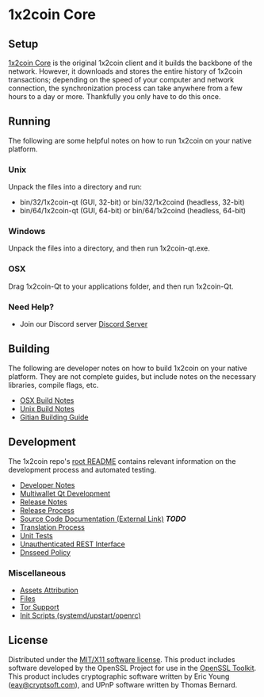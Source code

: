 1x2coin Core
=====================

Setup
---------------------
[1x2coin Core](http://1x2coin.network) is the original 1x2coin client and it builds the backbone of the network. However, it downloads and stores the entire history of 1x2coin transactions; depending on the speed of your computer and network connection, the synchronization process can take anywhere from a few hours to a day or more. Thankfully you only have to do this once.

Running
---------------------
The following are some helpful notes on how to run 1x2coin on your native platform.

### Unix

Unpack the files into a directory and run:

- bin/32/1x2coin-qt (GUI, 32-bit) or bin/32/1x2coind (headless, 32-bit)
- bin/64/1x2coin-qt (GUI, 64-bit) or bin/64/1x2coind (headless, 64-bit)

### Windows

Unpack the files into a directory, and then run 1x2coin-qt.exe.

### OSX

Drag 1x2coin-Qt to your applications folder, and then run 1x2coin-Qt.

### Need Help?

* Join our Discord server [Discord Server](https://discord.1x2coin.network)

Building
---------------------
The following are developer notes on how to build 1x2coin on your native platform. They are not complete guides, but include notes on the necessary libraries, compile flags, etc.

- [OSX Build Notes](build-osx.md)
- [Unix Build Notes](build-unix.md)
- [Gitian Building Guide](gitian-building.md)

Development
---------------------
The 1x2coin repo's [root README](https://github.com/1x2coin/1x2coin/blob/master/README.md) contains relevant information on the development process and automated testing.

- [Developer Notes](developer-notes.md)
- [Multiwallet Qt Development](multiwallet-qt.md)
- [Release Notes](release-notes.md)
- [Release Process](release-process.md)
- [Source Code Documentation (External Link)](https://dev.visucore.com/bitcoin/doxygen/) ***TODO***
- [Translation Process](translation_process.md)
- [Unit Tests](unit-tests.md)
- [Unauthenticated REST Interface](REST-interface.md)
- [Dnsseed Policy](dnsseed-policy.md)

### Miscellaneous
- [Assets Attribution](assets-attribution.md)
- [Files](files.md)
- [Tor Support](tor.md)
- [Init Scripts (systemd/upstart/openrc)](init.md)

License
---------------------
Distributed under the [MIT/X11 software license](http://www.opensource.org/licenses/mit-license.php).
This product includes software developed by the OpenSSL Project for use in the [OpenSSL Toolkit](https://www.openssl.org/). This product includes
cryptographic software written by Eric Young ([eay@cryptsoft.com](mailto:eay@cryptsoft.com)), and UPnP software written by Thomas Bernard.
